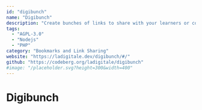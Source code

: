 ```yaml
---
id: "digibunch"
name: "Digibunch"
description: "Create bunches of links to share with your learners or colleagues."
tags:
  - "AGPL-3.0"
  - "Nodejs"
  - "PHP"
category: "Bookmarks and Link Sharing"
website: "https://ladigitale.dev/digibunch/#/"
github: "https://codeberg.org/ladigitale/digibunch"
#image: "/placeholder.svg?height=300&width=400"
---
```


# Digibunch
